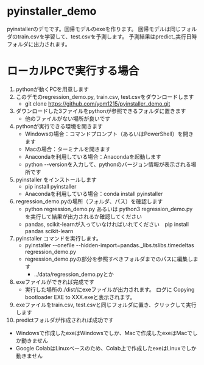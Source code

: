 # pyinstaller_demo
pyinstallerのデモです。回帰モデルのexeを作ります。
回帰モデルは同じフォルダのtrain.csvを学習して、test.csvを予測します。
予測結果はpredict_実行日時フォルダに出力されます。

# ローカルPCで実行する場合
1. pythonが動くPCを用意します
2. このデモのregression_demo.py, train.csv, test.csvをダウンロードします
    - git clone https://github.com/yom1215/pyinstaller_demo.git
4. ダウンロードした3ファイルをpythonが参照できるフォルダに置きます
    - 他のファイルがない場所が良いです
5. pythonが実行できる環境を開きます
    - Windowsの場合：コマンドプロンプト（あるいはPowerShell）を開きます
    - Macの場合：ターミナルを開きます
    - Anacondaを利用している場合：Anacondaを起動します
    - python --versionを入力して、pythonのバージョン情報が表示される場所です
6. pyinstaller をインストールします
    - pip install pyinstaller
    - Anacondaを利用している場合：conda install pyinstaller
7. regression_demo.pyの場所（フォルダ、パス）を確認します
    - python regression_demo.py あるいは python3 regression_demo.py を実行して結果が出力されるか確認してください
    - pandas, scikit-learnが入っていなければいれてください　pip install pandas scikit-learn
8. pyinstaller コマンドを実行します。
    - pyinstaller --onefile --hidden-import=pandas._libs.tslibs.timedeltas regression_demo.py
    - regression_demo.pyの部分を参照すべきフォルダまでのパスに編集します
        - ../data/regression_demo.pyとか
9. exeファイルができれば完成です
    - 実行した場所の./dist/にexeファイルが出力されます。 ログに Copying bootloader EXE to XXX.exeと表示されます。
10. exeファイルをtrain.csv, test.csvと同じフォルダに置き、クリックして実行します
11. predictフォルダが作成されれば成功です
* Windowsで作成したexeはWindowsでしか、Macで作成したexeはMacでしか動きません
* Google ColabはLinuxベースのため、Colab上で作成したexeはLinuxでしか動きません
